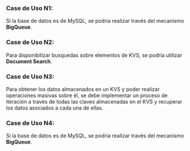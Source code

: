 ### Case de Uso N1:

Si la base de datos es de MySQL, se podria realizar través del mecanismo **BigQueue**.

### Case de Uso N2:

Para disponibilizar busquedas sobre elementos de KVS, se podria utilizar **Document Search**.

### Case de Uso N3:

Para obtener los datos almacenados en un KVS y poder realizar operaciones masivas sobre él, se debe implementar un proceso de iteración a través de todas las claves almacenadas en el KVS y recuperar los datos asociados a cada una de ellas.

### Case de Uso N4:

Si la base de datos es de MySQL, se podria realizar través del mecanismo **BigQueue**.
